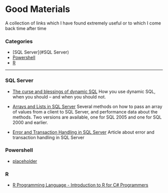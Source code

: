 # Good Materials


A collection of links which I have found extremely useful or to which I come back time after time


### Categories

* [SQL Server](#SQL Server)
* [Powershell](#Powershell)
* [R](#R)


---

### SQL Server
- [The curse and blessings of dynamic SQL](http://www.sommarskog.se/dynamic_sql.html)
  How you use dynamic SQL, when you should – and when you should not.

- [Arrays and Lists in SQL Server](http://www.sommarskog.se/arrays-in-sql.html)
 Several methods on how to pass an array of values from a client to SQL Server, and performance data about the methods. Two versions are available, one for SQL 2005 and one for SQL 2000 and earlier.

- [Error and Transaction Handling in SQL Server](http://www.sommarskog.se/error_handling/Part1.html)
 Article about error and transaction handling in SQL Server

### Powershell
- [placeholder](/Powershell/Placeholder.md)

### R
- [R Programming Language - Introduction to R for C# Programmers](https://msdn.microsoft.com/en-us/magazine/mt238409.aspx?f=255&MSPPError=-2147217396)
